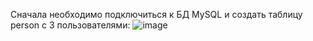 Сначала необходимо подключиться к БД MySQL и создать таблицу person c 3 пользователями:
![image](https://github.com/NikitaVolkov01/REST_App/assets/63566223/cb8aa860-be53-46db-8e52-a996d5c2606d)


